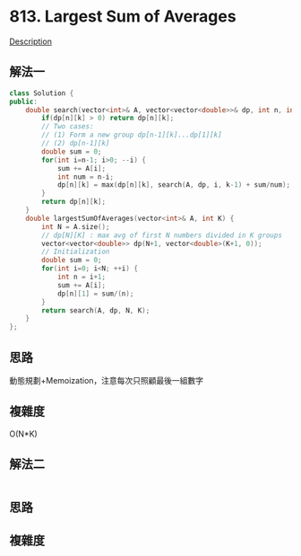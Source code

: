 # 813. Largest Sum of Averages

[Description](https://leetcode.com/problems/largest-sum-of-averages/description/)

## 解法一
```C++
class Solution {
public:
    double search(vector<int>& A, vector<vector<double>>& dp, int n, int k) {
        if(dp[n][k] > 0) return dp[n][k];
        // Two cases:
        // (1) Form a new group dp[n-1][k]...dp[1][k]
        // (2) dp[n-1][k]
        double sum = 0;
        for(int i=n-1; i>0; --i) {
            sum += A[i];
            int num = n-i;
            dp[n][k] = max(dp[n][k], search(A, dp, i, k-1) + sum/num);
        }
        return dp[n][k];
    }
    double largestSumOfAverages(vector<int>& A, int K) {
        int N = A.size();
        // dp[N][K] : max avg of first N numbers divided in K groups
        vector<vector<double>> dp(N+1, vector<double>(K+1, 0));
        // Initialization
        double sum = 0;
        for(int i=0; i<N; ++i) {
            int n = i+1;
            sum += A[i];
            dp[n][1] = sum/(n);
        }
        return search(A, dp, N, K);
    }
};
```

## 思路
動態規劃+Memoization，注意每次只照顧最後一組數字

## 複雜度
O(N*K)

## 解法二
```C++
```
## 思路

## 複雜度